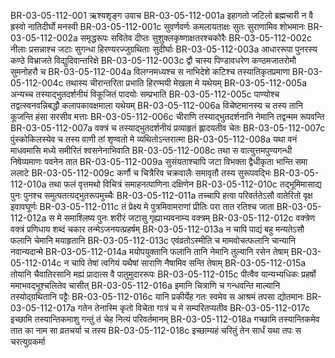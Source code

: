 BR-03-05-112-001	ऋश्यशृङ्ग उवाच
BR-03-05-112-001a	इहागतो जटिलो ब्रह्मचारी न वै ह्रस्वो नातिदीर्घो मनस्वी
BR-03-05-112-001c	सुवर्णवर्णः कमलायताक्षः सुतः सुराणामिव शोभमानः
BR-03-05-112-002a	समृद्धरूपः सवितेव दीप्तः सुशुक्लकृष्णाक्षतरश्चकोरैः
BR-03-05-112-002c	नीलाः प्रसन्नाश्च जटाः सुगन्धा हिरण्यरज्जुग्रथिताः सुदीर्घाः
BR-03-05-112-003a	आधाररूपा पुनरस्य कण्ठे विभ्राजते विद्युदिवान्तरिक्षे
BR-03-05-112-003c	द्वौ चास्य पिण्डावधरेण कण्ठमजातरोमौ सुमनोहरौ च
BR-03-05-112-004a	विलग्नमध्यश्च स नाभिदेशे कटिश्च तस्यातिकृतप्रमाणा
BR-03-05-112-004c	तथास्य चीरान्तरिता प्रभाति हिरण्मयी मेखला मे यथेयम्
BR-03-05-112-005a	अन्यच्च तस्याद्भुतदर्शनीयं विकूजितं पादयोः सम्प्रभाति
BR-03-05-112-005c	पाण्योश्च तद्वत्स्वनवन्निबद्धौ कलापकावक्षमाला यथेयम्
BR-03-05-112-006a	विचेष्टमानस्य च तस्य तानि कूजन्ति हंसा सरसीव मत्ताः
BR-03-05-112-006c	चीराणि तस्याद्भुतदर्शनानि नेमानि तद्वन्मम रूपवन्ति
BR-03-05-112-007a	वक्त्रं च तस्याद्भुतदर्शनीयं प्रव्याहृतं ह्लादयतीव चेतः
BR-03-05-112-007c	पुंस्कोकिलस्येव च तस्य वाणी तां शृण्वतो मे व्यथितोऽन्तरात्मा
BR-03-05-112-008a	यथा वनं माधवमासि मध्ये समीरितं श्वसनेनाभिवाति
BR-03-05-112-008c	तथा स वात्युत्तमपुण्यगन्धी निषेव्यमाणः पवनेन तात
BR-03-05-112-009a	सुसंयताश्चापि जटा विभक्ता द्वैधीकृता भान्ति समा ललाटे
BR-03-05-112-009c	कर्णौ च चित्रैरिव चक्रवालैः समावृतौ तस्य सुरूपवद्भिः
BR-03-05-112-010a	तथा फलं वृत्तमथो विचित्रं समाहनत्पाणिना दक्षिणेन
BR-03-05-112-010c	तद्भूमिमासाद्य पुनः पुनश्च समुत्पतत्यद्भुतरूपमुच्चैः
BR-03-05-112-011a	तच्चापि हत्वा परिवर्ततेऽसौ वातेरितो वृक्ष इवावघूर्णः
BR-03-05-112-011c	तं प्रेक्ष्य मे पुत्रमिवामराणां प्रीतिः परा तात रतिश्च जाता
BR-03-05-112-012a	स मे समाश्लिष्य पुनः शरीरं जटासु गृह्याभ्यवनाम्य वक्त्रम्
BR-03-05-112-012c	वक्त्रेण वक्त्रं प्रणिधाय शब्दं चकार तन्मेऽजनयत्प्रहर्षम्
BR-03-05-112-013a	न चापि पाद्यं बहु मन्यतेऽसौ फलानि चेमानि मयाहृतानि
BR-03-05-112-013c	एवंव्रतोऽस्मीति च मामवोचत्फलानि चान्यानि नवान्यदान्मे
BR-03-05-112-014a	मयोपयुक्तानि फलानि तानि नेमानि तुल्यानि रसेन तेषाम्
BR-03-05-112-014c	न चापि तेषां त्वगियं यथैषां साराणि नैषामिव सन्ति तेषाम्
BR-03-05-112-015a	तोयानि चैवातिरसानि मह्यं प्रादात्स वै पातुमुदाररूपः
BR-03-05-112-015c	पीत्वैव यान्यभ्यधिकः प्रहर्षो ममाभवद्भूश्चलितेव चासीत्
BR-03-05-112-016a	इमानि चित्राणि च गन्धवन्ति माल्यानि तस्योद्ग्रथितानि पट्टैः
BR-03-05-112-016c	यानि प्रकीर्येह गतः स्वमेव स आश्रमं तपसा द्योतमानः
BR-03-05-112-017a	गतेन तेनास्मि कृतो विचेता गात्रं च मे सम्परितप्यतीव
BR-03-05-112-017c	इच्छामि तस्यान्तिकमाशु गन्तुं तं चेह नित्यं परिवर्तमानम्
BR-03-05-112-018a	गच्छामि तस्यान्तिकमेव तात का नाम सा व्रतचर्या च तस्य
BR-03-05-112-018c	इच्छाम्यहं चरितुं तेन सार्धं यथा तपः स चरत्युग्रकर्मा
